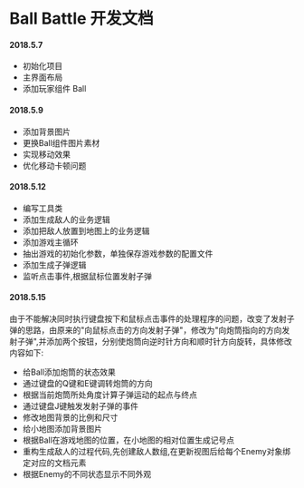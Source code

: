 # Ball Battle 开发文档

#### 2018.5.7
* 初始化项目
* 主界面布局
* 添加玩家组件 Ball

#### 2018.5.9
* 添加背景图片
* 更换Ball组件图片素材
* 实现移动效果
* 优化移动卡顿问题

#### 2018.5.12
* 编写工具类
* 添加生成敌人的业务逻辑
* 添加把敌人放置到地图上的业务逻辑
* 添加游戏主循环
* 抽出游戏的初始化参数，单独保存游戏参数的配置文件
* 添加生成子弹逻辑
* 监听点击事件,根据鼠标位置发射子弹

#### 2018.5.15
由于不能解决同时执行键盘按下和鼠标点击事件的处理程序的问题，改变了发射子弹的思路，由原来的"向鼠标点击的方向发射子弹"，修改为"向炮筒指向的方向发射子弹",并添加两个按钮，分别使炮筒向逆时针方向和顺时针方向旋转，具体修改内容如下:
* 给Ball添加炮筒的状态效果
* 通过键盘的Q键和E键调转炮筒的方向
* 根据当前炮筒所处角度计算子弹运动的起点与终点
* 通过键盘J键触发发射子弹的事件
* 修改地图背景的比例和尺寸
* 给小地图添加背景图片
* 根据Ball在游戏地图的位置，在小地图的相对位置生成记号点
* 重构生成敌人的过程代码,先创建敌人数组,在更新视图后给每个Enemy对象绑定对应的文档元素
* 根据Enemy的不同状态显示不同外观
